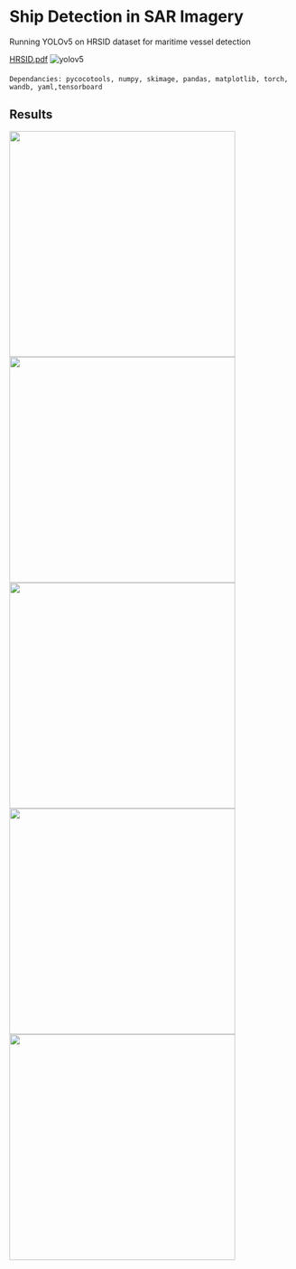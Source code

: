 
#  Ship Detection in SAR Imagery 

Running YOLOv5 on HRSID dataset for maritime vessel detection

[HRSID.pdf](https://github.com/AnshCharak/YOLOV5-HRSID-SHIP-DETECTION-/files/12334942/HRSID.pdf)
![yolov5](https://github.com/AnshCharak/YOLOV5-HRSID-SHIP-DETECTION-/assets/60294845/b708d0db-3396-497e-b729-8e59abab15e4)



####




    Dependancies: pycocotools, numpy, skimage, pandas, matplotlib, torch, wandb, yaml,tensorboard





## Results

<img src="https://github.com/AnshCharak/YOLOV5-HRSID-SHIP-DETECTION-/assets/60294845/760b0f04-2b4d-4f0f-a182-a3a5c0206805" width="400">
<img src="https://github.com/AnshCharak/YOLOV5-HRSID-SHIP-DETECTION-/assets/60294845/dfea7314-65e9-4726-8c38-66b7e1943550" width="400">
<img src="https://github.com/AnshCharak/YOLOV5-HRSID-SHIP-DETECTION-/assets/60294845/36bc632b-5bd2-4373-88ed-4976a4177d80" width="400">
<img src="https://github.com/AnshCharak/YOLOV5-HRSID-SHIP-DETECTION-/assets/60294845/a3866aa4-4bf2-4501-80a2-4094e5524396" width="400">
<img src="https://github.com/AnshCharak/YOLOV5-HRSID-SHIP-DETECTION-/assets/60294845/d118c04b-2558-4160-a85e-74d63ba59823" width="400">
